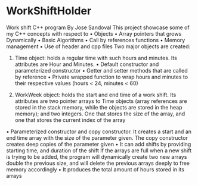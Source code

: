# WorkShiftHolder

Work shift C++ 	program
By Jose Sandoval
This project showcase some of my C++ concepts with respect to
•	Objects
•	Array pointers that grows Dynamically
•	Basic Algorithms
•	Call by references functions
•	Memory management
•	Use of header and cpp files
Two major objects are created:
1.	Time object: holds a regular time with such hours and minutes. Its attributes are Hour and Minutes.
•	Default constructor and parameterized constructor
•	Getter and setter methods that are called by reference
•	Private wrapped function to wrap hours and minutes to their respective values (hours < 24, minutes < 60)

2.	WorkWeek object: holds the start and end time of a work shift. Its attributes are two pointer arrays to Time objects (array references are stored in the stack memory, while the objects are stored in the heap memory); and two integers. One that stores the size of the array, and one that stores the current index of the array

•	Parameterized constructor and copy constructor. It creates a start and an end time array with the size of the parameter given. The copy constructor creates deep copies of the parameter given
•	It can add shifts by providing starting time, and duration of the shift
If the arrays are full when a new shift is trying to be added, the program will dynamically create two new arrays double the previous size, and will delete the previous arrays deeply to free memory accordingly
•	It produces the total amount of hours stored in its arrays
